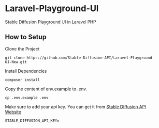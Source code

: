 # Laravel-Playground-UI
Stable Diffusion Playground UI in Laravel PHP


## How to Setup 

Clone the Project
```
git clone https://github.com/Stable-Diffusion-API/Laravel-Playground-UI-New.git
```

Install Dependencies 
```
composer install
```

Copy the content of env.example to .env.

```
cp .env.example .env
```

Make sure to add your api key. You can get it from [Stable Diffusion API Website](https://stablediffusionapi.com/)
```
STABLE_DIFFUSION_API_KEY=
```






